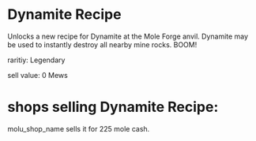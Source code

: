 # Dynamite Recipe

Unlocks a new recipe for Dynamite at the Mole Forge anvil. Dynamite may be used to instantly destroy all nearby mine rocks. BOOM!

raritiy: Legendary

sell value: 0 Mews

# shops selling Dynamite Recipe:

molu_shop_name sells it for 225 mole cash.